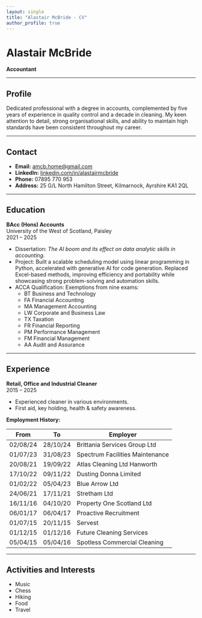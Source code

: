 ```yaml
---
layout: single
title: "Alastair McBride - CV"
author_profile: true
---
```


# Alastair McBride

**Accountant**

---

## Profile

Dedicated professional with a degree in accounts, complemented by five years of experience in quality control and a decade in cleaning. My keen attention to detail, strong organisational skills, and ability to maintain high standards have been consistent throughout my career.

---

## Contact

- **Email:** [amcb.home@gmail.com](mailto:amcb.home@gmail.com)
- **LinkedIn:** [linkedin.com/in/alastairmcbride](https://www.linkedin.com/in/alastairmcbride/)
- **Phone:** 07895 770 953
- **Address:** 25 G/L North Hamilton Street, Kilmarnock, Ayrshire KA1 2QL

---

## Education

**BAcc (Hons) Accounts**  
University of the West of Scotland, Paisley  
2021 – 2025

- Dissertation: *The AI boom and its effect on data analytic skills in accounting.*
- Project: Built a scalable scheduling model using linear programming in Python, accelerated with generative AI for code generation. Replaced Excel-based methods, improving efficiency and portability while showcasing strong problem-solving and automation skills.
- ACCA Qualification: Exemptions from nine exams:
  - BT Business and Technology
  - FA Financial Accounting
  - MA Management Accounting
  - LW Corporate and Business Law
  - TX Taxation
  - FR Financial Reporting
  - PM Performance Management
  - FM Financial Management
  - AA Audit and Assurance

---

## Experience

**Retail, Office and Industrial Cleaner**  
2015 – 2025

- Experienced cleaner in various environments.
- First aid, key holding, health & safety awareness.

**Employment History:**

| From        | To          | Employer                           |
|-------------|-------------|------------------------------------|
| 02/08/24    | 28/10/24    | Brittania Services Group Ltd      |
| 01/07/23    | 31/08/23    | Spectrum Facilities Maintenance   |
| 20/08/21    | 19/09/22    | Atlas Cleaning Ltd Hanworth       |
| 17/10/22    | 09/11/22    | Dusting Donna Limited             |
| 01/02/22    | 05/04/23    | Blue Arrow Ltd                    |
| 24/06/21    | 17/11/21    | Stretham Ltd                      |
| 16/11/16    | 04/10/20    | Property One Scotland Ltd         |
| 06/01/17    | 06/04/17    | Proactive Recruitment             |
| 01/07/15    | 20/11/15    | Servest                            |
| 01/12/15    | 01/12/16    | Future Cleaning Services          |
| 05/04/15    | 05/04/16    | Spotless Commercial Cleaning      |

---

## Activities and Interests

- Music
- Chess
- Hiking
- Food
- Travel

